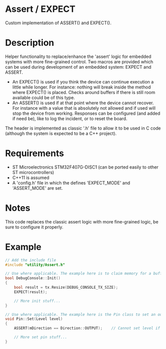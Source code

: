 
# Assert / EXPECT
Custom implementation of ASSERT() and EXPECT().

# Description
Helper functionality to replace/enhance the 'assert' logic for embedded systems with more fine-grained control.
Two macros are provided which can be used during development of an embedded system: EXPECT and ASSERT.
* An EXPECT() is used if you think the device can continue execution a little while longer. For instance: nothing will break inside the method where EXPECT() is placed. Checks around buffers if there is still room available could be of this type.
* An ASSERT() is used if at that point where the device cannot recover. For instance with a value that is absolutely not allowed and if used will stop the device from working.
Responses can be configured (and added if need be), like to log the incident, or to reset the board.

The header is implemented as classic '.h' file to allow it to be used in C code (although the system is expected to be a C++ project).

# Requirements
* ST Microelectronics STM32F407G-DISC1 (can be ported easily to other ST microcontrollers)
* C++11 is assumed
* A 'config.h' file in which the defines 'EXPECT_MODE' and 'ASSERT_MODE' are set.

# Notes
This code replaces the classic assert logic with more fine-grained logic, be sure to configure it properly.

# Example
```cpp
// Add the include file
#include "utility/Assert.h"

// Use where applicable. The example here is to claim memory for a buffer:
bool DebugConsole::Init()
{
    bool result = tx.Resize(DEBUG_CONSOLE_TX_SIZE);
    EXPECT(result);

    // More init stuff...
}

// Use where applicable. The example here is the Pin class to set an output pin to a level.
void Pin::Set(Level level)
{
    ASSERT(mDirection == Direction::OUTPUT);    // Cannot set level if pin is not configured as output

    // More set pin stuff...
}
```
